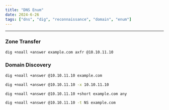 ```yaml
---
title: "DNS Enum"
date: 2024-6-26
tags: ["dns", "dig", "reconnaissance", "domain", "enum"]
---
```


---
### Zone Transfer

<div>

```bash
dig +noall +answer example.com axfr @10.10.11.10
```

</div>

### Domain Discovery

<div>

```bash
dig +noall +answer @10.10.11.10 example.com
```

```bash
dig +noall +answer @10.10.11.10 -x 10.10.11.10
```

```bash
dig +noall +answer @10.10.11.10 +short example.com any
```

```bash
dig +noall +answer @10.10.11.10 -t NS example.com
```

</div>

<br>